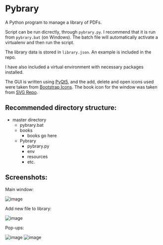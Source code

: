 # Pybrary #
A Python program to manage a library of PDFs.

Script can be run dicrectly, through `pybrary.py`. I recommend that it is run from `pybrary.bat` (on Windows). The batch file will automatically activate a virtualenv and then run the script.

The library data is stored in `library.json`. An example is included in the repo.

I have also included a virtual environment with necessary packages installed.

The GUI is written using [PyQt5](https://pypi.org/project/PyQt5/), and the add, delete and open icons used were taken from [Bootstrap Icons](https://icons.getbootstrap.com/). The book icon for the window was taken from [SVG Repo](https://www.svgrepo.com/).

## Recommended directory structure: ##

* master directory  
  * pybrary.bat  
  * books  
    * books go here  
  * Pybrary  
    * pybrary.py  
    * env  
    * resources  
    * etc.  

## Screenshots: ##
Main window:

![image](https://user-images.githubusercontent.com/22815544/135133146-6440d777-bdf0-463f-b3bd-133be57023d5.png)


Add new file to library:

![image](https://user-images.githubusercontent.com/22815544/135134333-f621d4f4-93b2-43d1-ba44-88b1641b2e39.png)


Pop-ups:

![image](https://user-images.githubusercontent.com/22815544/131254813-3a3bd8d8-8cee-474d-b14d-0c9c714f945e.png)
![image](https://user-images.githubusercontent.com/22815544/131254837-af5aae6d-a875-4e04-ad7d-1a17bd361ad0.png)


